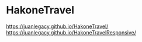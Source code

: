 # HakoneTravel
https://juanlegacy.github.io/HakoneTravel/
https://juanlegacy.github.io/HakoneTravelResponsive/

